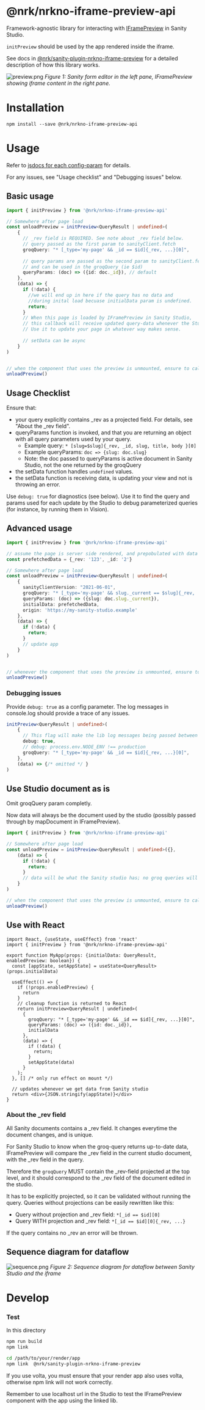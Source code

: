 # @nrk/nrkno-iframe-preview-api

Framework-agnostic library for interacting with [IFramePreview](https://github.com/nrkno/nrkno-sanity-libs/tree/master/packages/sanity-plugin-nrkno-iframe-preview#nrksanity-plugin-nrkno-iframe-preview)
in Sanity Studio.

`initPreview` should be used by the app rendered inside the iframe. 

See docs in [@nrk/sanity-plugin-nrkno-iframe-preview](https://github.com/nrkno/nrkno-sanity-libs/tree/master/packages/sanity-plugin-nrkno-iframe-preview#nrksanity-plugin-nrkno-iframe-preview) 
for a detailed description of how this library works.

![preview.png](./docs/images/preview.png)
_Figure 1: Sanity form editor in the left pane, IFramePreview showing iframe content in the right pane._

# Installation

`npm install --save @nrk/nrkno-iframe-preview-api`

# Usage

Refer to [jsdocs for each config-param](src/types.ts) for details.

For any issues, see "Usage checklist" and "Debugging issues" below.

## Basic usage

```ts
import { initPreview } from '@nrk/nrkno-iframe-preview-api'

// Somewhere after page load
const unloadPreview = initPreview<QueryResult | undefined>(
    {
      // _rev field is REQUIRED. See note about _rev field below.
      // query passed as the first param to sanityClient.fetch
      groqQuery: "* [_type='my-page' && _id == $id]{_rev, ...}[0]",
      
      // query params are passed as the second param to sanityClient.fetch,
      // and can be used in the groqQuery (ie $id) 
      queryParams: (doc) => ({id: doc._id}), // default
    },
    (data) => {
      if (!data) {
        //we will end up in here if the query has no data and
        //during inital load becuase initialData param is undefined.
        return;
      }
      // When this page is loaded by IFramePreview in Sanity Studio,
      // this callback will receive updated query-data whenever the Studio makes edits.
      // Use it to update your page in whatever way makes sense.
      
      // setData can be async
    }
)


// when the component that uses the preview is unmounted, ensure to call
unloadPreview()
```

## Usage Checklist

Ensure that:
* your query explicitly contains _rev as a projected field. For details, see "About the _rev field".
* queryParams function is invoked, and that you are returning an object with all query parameters used by your query.
  * Example query: `* [slug=$slug]{_rev, _id, slug, title, body }[0]`
  * Example queryParams: `doc => {slug: doc.slug}`
  * Note: the doc passed to queryParams is active document in Sanity Studio, not the one returned by the groqQuery
* the setData function handles `undefined` values.
* the setData function is receiving data, is updating your view and not is throwing an error.

Use `debug: true` for diagnostics (see below). Use it to find the query and params used for each update by the Studio to debug parameterized queries (for instance, by running
them in Vision).

## Advanced usage

```ts
import { initPreview } from '@nrk/nrkno-iframe-preview-api'

// assume the page is server side rendered, and prepobulated with data
const prefetchedData = {_rev: '123', _id: '2'}

// Somewhere after page load
const unloadPreview = initPreview<QueryResult | undefined>(
    {
      sanityClientVersion: "2021-06-01",
      groqQuery: "* [_type='my-page' && slug._current == $slug]{_rev, ...}[0]",
      queryParams: (doc) => ({slug: doc.slug._current}),
      initialData: prefetchedData,
      origin: 'https://my-sanity-studio.example'
    },
    (data) => {
      if (!data) {
        return;
      }
      // update app
    }
)


// whenever the component that uses the preview is unmounted, ensure to call
unloadPreview()
```

### Debugging issues
Provide `debug: true` as a config parameter.
The log messages in console.log should provide a trace of any issues.

```ts
initPreview<QueryResult | undefined>(
    {
      // This flag will make the lib log messages being passed between Sanity Studio and the iframe 
      debug: true,
      // debug: process.env.NODE_ENV !== production
      groqQuery: "* [_type='my-page' && _id == $id]{_rev, ...}[0]",
    },
    (data) => {/* omitted */ }
)
```

## Use Studio document as is

Omit groqQuery param completly. 

Now data will always be the document used by the studio (possibly passed through by mapDocument in IFramePreview).

```ts
import { initPreview } from '@nrk/nrkno-iframe-preview-api'

// Somewhere after page load
const unloadPreview = initPreview<QueryResult | undefined>({},
    (data) => {
      if (!data) {
        return;
      }
      // data will be what the Sanity studio has; no groq queries will be execuded.
    }
)

// when the component that uses the preview is unmounted, ensure to call
unloadPreview()
```

## Use with React

```tsx
import React, {useState, useEffect} from 'react'
import { initPreview } from '@nrk/nrkno-iframe-preview-api'

export function MyApp(props: {initialData: QueryResult, enabledPreview: boolean}) {
  const [appState, setAppState] = useState<QueryResult>(props.initialData)
  
  useEffect(() => {
    if (!props.enabledPreview) {
      return 
    }
    // cleanup function is returned to React
    return initPreview<QueryResult | undefined>(
      {
        groqQuery: "* [_type='my-page' && _id == $id]{_rev, ...}[0]",
        queryParams: (doc) => ({id: doc._id}),
        initialData
      },
      (data) => {
        if (!data) {
          return;
        }
        setAppState(data)
      }
    );
  }, [] /* only run effect on mount */)
  
  // updates whenever we get data from Sanity studio
  return <div>{JSON.stringify(appState)}</div>
}

```

### About the _rev field
All Sanity documents contains a _rev field. It changes everytime the document changes, and is unique.

For Sanity Studio to know when the groq-query returns up-to-date data, IFramePreview will
compare the _rev field in the current studio document, with the _rev field in the query.

Therefore the `groqQuery` MUST contain the _rev-field projected at the top level,
and it should correspond to the _rev field of the document edited in the studio.

It has to be explicitly projected, so it can be validated without running the query.
Queries without projections can be easily rewritten like this:

* Query without projection and _rev field: `*[_id == $id][0]`
* Query WITH projection and _rev field: `*[_id == $id][0]{_rev, ...}`

If the query contains no _rev an error will be thrown.

## Sequence diagram for dataflow

![sequence.png](docs/images/sequence.png)
_Figure 2: Sequence diagram for dataflow between Sanity Studio and the iframe_

# Develop

### Test

In this directory

```bash
npm run build
npm link
```

```bash
cd /path/to/your/render/app
npm link  @nrk/sanity-plugin-nrkno-iframe-preview
```

If you use volta, you must ensure that your render app also uses volta, otherwise
npm link will not work correctly.

Remember to use localhost url in the Studio to test the IFramePreview component with the app using the linked lib.
